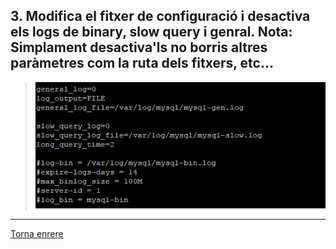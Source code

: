 ## 3. Modifica el fitxer de configuració i desactiva els logs de binary, slow query i genral. Nota: Simplament desactiva'ls no borris altres paràmetres com la ruta dels fitxers, etc...  

> ![30](https://raw.githubusercontent.com/Josep88/MP10UF2-A2/master/img/30b.PNG)

***
[Torna enrere](https://github.com/Josep88/MP10UF2-A2)

